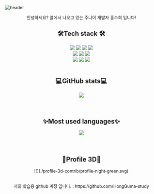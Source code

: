 ![header](https://capsule-render.vercel.app/api?type=rect&color=0:7F7FD5,50:86A8E7,100:91EAE4&height=300&section=header&text=Hi%20I'm%20Hong%20Guma%20🐣&fontSize=66&fontColor=ffffff)
<div align = "center">
안녕하세요? 알에서 나오고 있는 주니어 개발자 홍수희 입니다!
</div>

<div align = "center">
<h2> 🛠Tech stack 🛠</h2>
  <img src="https://img.shields.io/badge/Java-007396?style=flat&logo=Conda-Forge&logoColor=white" />
	<img src="https://img.shields.io/badge/JavaScript-F7DF1E?style=flat&logo=JavaScript&logoColor=white" />
  <img src="https://img.shields.io/badge/Python-3776AB?style=flat&logo=Python&logoColor=white" />
  <img src="https://img.shields.io/badge/PHP-777BB4?style=flat&logo=PHP&logoColor=white" />
	<br>
	<img src="https://img.shields.io/badge/Spring-6DB33F?style=flat&logo=Spring&logoColor=white" />
  <img src="https://img.shields.io/badge/node.js-339933?style=flat&logo=Node.js&logoColor=white" />
  <img src="https://img.shields.io/badge/react-61DAFB?style=flat&logo=React&logoColor=white" />
	<br>
	<img src="https://img.shields.io/badge/MySQL-4479A1?style=flat&logo=MySQL&logoColor=white" />
	<img src="https://img.shields.io/badge/Linux-FCC624?style=flat&logo=Linux&logoColor=white" />
  <img src="https://img.shields.io/badge/MongoDB-47A248?style=flat&logo=MongoDB&logoColor=white" />
  <br>
</div>
<br>
<div align = "center">
  <h2>💻GitHub stats💻</h2>
<img src = "https://github-readme-stats-git-masterrstaa-rickstaa.vercel.app/api?username=FelipeFama&&show_icons=true"><br><br>
</div>
<br>
<div align = "center">
  <h2>✨Most used languages✨</h2>
  <img src="https://github-readme-stats-git-masterrstaa-rickstaa.vercel.app/api/top-langs/?username=HongGuma"><br><br>
</div>

<br>
<div align = "center">
	<h2>🧩Profile 3D🧩</h2>
![](./profile-3d-contrib/profile-night-green.svg)
</div>

<br>
<div align = "center">
	<p>저의 학습용 github 계정 입니다. : https://github.com/HongGuma-study </p>
</div>

<!--
**HongGuma/HongGuma** is a  _special_ ✨ repository because its `README.md` (this file) appears on your GitHub profile.

Here are some ideas to get you started:

- 🔭 I’m currently working on ...
- 🌱 I’m currently learning ...
- 👯 I’m looking to collaborate on ...
- 🤔 I’m looking for help with ...
- 💬 Ask me about ...
- 📫 How to reach me: ...
- 😄 Pronouns: ...
- ⚡ Fun fact: ...
-->
